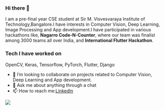 ### Hi there 👋
I am a pre-final year CSE student at Sir M. Visvesvaraya Institute of Technology,Bangalore.I have interests in Computer Vision, Deep Learning, Image Processing and App development.I have participated in various hackathons like, **Nagarro Code-N-Counter**, where our team was finalist among 3000 teams all over India, and **International Flutter Hackathon**.

### Tech I have worked on
OpenCV, Keras, Tensorflow, PyTorch, Flutter, Django

- 👯 I’m looking to collaborate on projects related to Computer Vision, Deep Learning and App development.
- 💬 Ask me about anything through a chat
- 📫 How to reach me:[LinkedIn](https://www.linkedin.com/in/avinash-anand-lal/)

<img src="https://github-readme-stats.vercel.app/api?username=avi-007&&show_icons=true&title_color=ffffff&icon_color=bb2acf&text_color=daf7dc&bg_color=191919">
